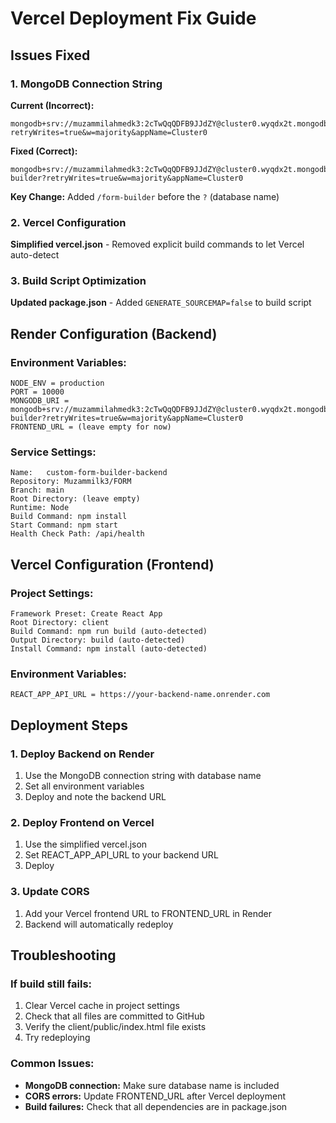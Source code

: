 # Vercel Deployment Fix Guide

## Issues Fixed

### 1. MongoDB Connection String
**Current (Incorrect):**
```
mongodb+srv://muzammilahmedk3:2cTwQqQDFB9JJdZY@cluster0.wyqdx2t.mongodb.net/?retryWrites=true&w=majority&appName=Cluster0
```

**Fixed (Correct):**
```
mongodb+srv://muzammilahmedk3:2cTwQqQDFB9JJdZY@cluster0.wyqdx2t.mongodb.net/form-builder?retryWrites=true&w=majority&appName=Cluster0
```

**Key Change:** Added `/form-builder` before the `?` (database name)

### 2. Vercel Configuration
**Simplified vercel.json** - Removed explicit build commands to let Vercel auto-detect

### 3. Build Script Optimization
**Updated package.json** - Added `GENERATE_SOURCEMAP=false` to build script

## Render Configuration (Backend)

### Environment Variables:
```
NODE_ENV = production
PORT = 10000
MONGODB_URI = mongodb+srv://muzammilahmedk3:2cTwQqQDFB9JJdZY@cluster0.wyqdx2t.mongodb.net/form-builder?retryWrites=true&w=majority&appName=Cluster0
FRONTEND_URL = (leave empty for now)
```

### Service Settings:
```
Name:   custom-form-builder-backend
Repository: Muzammilk3/FORM
Branch: main
Root Directory: (leave empty)
Runtime: Node
Build Command: npm install
Start Command: npm start
Health Check Path: /api/health
```

## Vercel Configuration (Frontend)

### Project Settings:
```
Framework Preset: Create React App
Root Directory: client
Build Command: npm run build (auto-detected)
Output Directory: build (auto-detected)
Install Command: npm install (auto-detected)
```

### Environment Variables:
```
REACT_APP_API_URL = https://your-backend-name.onrender.com
```

## Deployment Steps

### 1. Deploy Backend on Render
1. Use the MongoDB connection string with database name
2. Set all environment variables
3. Deploy and note the backend URL

### 2. Deploy Frontend on Vercel
1. Use the simplified vercel.json
2. Set REACT_APP_API_URL to your backend URL
3. Deploy

### 3. Update CORS
1. Add your Vercel frontend URL to FRONTEND_URL in Render
2. Backend will automatically redeploy

## Troubleshooting

### If build still fails:
1. Clear Vercel cache in project settings
2. Check that all files are committed to GitHub
3. Verify the client/public/index.html file exists
4. Try redeploying

### Common Issues:
- **MongoDB connection:** Make sure database name is included
- **CORS errors:** Update FRONTEND_URL after Vercel deployment
- **Build failures:** Check that all dependencies are in package.json

